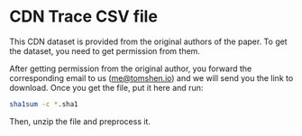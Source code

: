 # CDN Trace CSV file

This CDN dataset is provided from the original authors of the paper. To get the dataset, you need to get permission from them.

After getting permission from the original author, you forward the corresponding email to us (<me@tomshen.io>) and we will send you the link to download. Once you get the file, put it here and run:

```bash
sha1sum -c *.sha1
```

Then, unzip the file and preprocess it.
